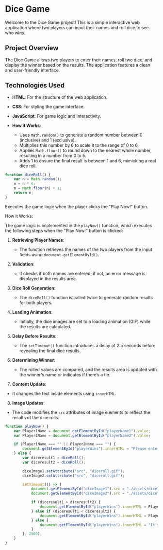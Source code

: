 # Dice Game

Welcome to the Dice Game project! This is a simple interactive web application where two players can input their names and roll dice to see who wins.

## Project Overview

The Dice Game allows two players to enter their names, roll two dice, and display the winner based on the results. The application features a clean and user-friendly interface.

## Technologies Used

- **HTML**: For the structure of the web application.
- **CSS**: For styling the game interface.
- **JavaScript**: For game logic and interactivity.

-  **How it Works**:
    - Uses `Math.random()` to generate a random number between 0 (inclusive) and 1 (exclusive).
    - Multiplies this number by 6 to scale it to the range of 0 to 6.
    - Applies `Math.floor()` to round down to the nearest whole number, resulting in a number from 0 to 5.
    - Adds 1 to ensure the final result is between 1 and 6, mimicking a real dice roll.

```javascript
function diceRoll() {
    var n = Math.random();
    n = n * 6;
    n = Math.floor(n) + 1;
    return n;
}
```
Executes the game logic when the player clicks the "Play Now!" button.



How it Works:

The game logic is implemented in the `playNow()` function, which executes the following steps when the "Play Now!" button is clicked:

1. **Retrieving Player Names**: 
   - The function retrieves the names of the two players from the input fields using `document.getElementById()`.

2. **Validation**: 
   - It checks if both names are entered; if not, an error message is displayed in the results area.

3. **Dice Roll Generation**: 
   - The `diceRoll()` function is called twice to generate random results for both players.

4. **Loading Animation**: 
   - Initially, the dice images are set to a loading animation (GIF) while the results are calculated.

5. **Delay Before Results**: 
   - The `setTimeout()` function introduces a delay of 2.5 seconds before revealing the final dice results.

6. **Determining Winner**: 
   - The rolled values are compared, and the results area is updated with the winner's name or indicates if there’s a tie.

7. **Content Update**: 
  - It changes the text inside elements using `innerHTML`.

8. **Image Updates**: 
  - The code modifies the `src` attributes of image elements to reflect the results of the dice rolls.

```javascript
function playNow() {
    var Player1Name = document.getElementById("playerName1").value;
    var Player2Name = document.getElementById("playerName2").value;

    if (Player1Name === "" || Player2Name === "") {
        document.getElementById("playerWins").innerHTML = "Please enter both players' names.";
    } else {
        var diceresult1 = diceRoll();
        var diceresult2 = diceRoll();

        diceImage1.setAttribute("src", "diceroll.gif");
        diceImage2.setAttribute("src", "diceroll.gif");

        setTimeout(() => {
            document.getElementById("diceImage1").src = "./assets/dice" + diceresult1 + ".png";
            document.getElementById("diceImage2").src = "./assets/dice" + diceresult2 + ".png";

            if (diceresult1 > diceresult2) {
                document.getElementById("playerWins").innerHTML = Player1Name + " Wins! 🚩";
            } else if (diceresult1 < diceresult2) {
                document.getElementById("playerWins").innerHTML = Player2Name + " Wins! 🚩";
            } else {
                document.getElementById("playerWins").innerHTML = "It's a Tie!";
            }
        }, 2500);
    }
}
```
